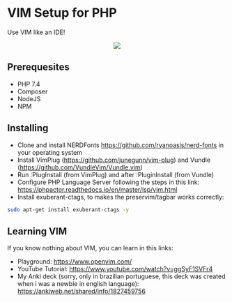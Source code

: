# VIM Setup for PHP
Use VIM like an IDE!
<div style="text-align:center"><img src="example.gif" /></div>

## Prerequesites
- PHP 7.4
- Composer
- NodeJS
- NPM

## Installing
- Clone and install NERDFonts https://github.com/ryanoasis/nerd-fonts in your operating system
- Install VimPlug (https://github.com/junegunn/vim-plug) and Vundle (https://github.com/VundleVim/Vundle.vim)
- Run :PlugInstall (from VimPlug) and after :PluginInstall (from Vundle)
- Configure PHP Language Server following the steps in this link: https://phpactor.readthedocs.io/en/master/lsp/vim.html
- Install exuberant-ctags, to makes the preservim/tagbar works correctly: 
```bash
sudo apt-get install exuberant-ctags -y
```

## Learning VIM
If you know nothing about VIM, you can learn in this links:
- Playground: https://www.openvim.com/
- YouTube Tutorial: https://www.youtube.com/watch?v=ggSyF1SVFr4
- My Anki deck (sorry, only in brazilian portuguese, this deck was created when i was a newbie in english language): https://ankiweb.net/shared/info/1827459756
